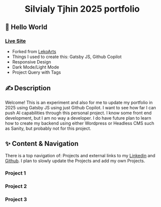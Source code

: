 <h1 align="center">
  Silvialy Tjhin 2025 portfolio 
</h1>

## 🚀 Hello World

### [Live Site](https://stjhin.com/)

- Forked from [LekoArts](https://github.com/LekoArts/gatsby-starter-minimal-blog)
- Things I used to create this: Gatsby JS, Github Copilot
- Responsive Design
- Dark Mode/Light Mode
- Project Query with Tags

## ✍️ Description

Welcome! This is an experiment and also for me to update my portfolio in 2025 using Gatsby JS using just Github Copilot. I want to see how far I can push AI capabilities through this personal project. I know some front end development, but I am no way a developer. I do have future plan to learn how to create my backend using either Wordpress or Headless CMS such as Sanity, but probably not for this project.

## ✨ Content & Navigation

There is a top navigation of: Projects and external links to my [Linkedin](https://www.linkedin.com/in/silvialy/) and [Github](https://github.com/stjhin). I plan to slowly update the Projects and add my own Projects.

### Project 1

### Project 2

### Project 3
